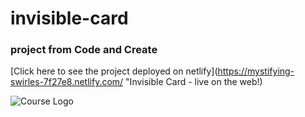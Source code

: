 # invisible-card 
### project from Code and Create

[Click here to see the project deployed on netlify](https://mystifying-swirles-7f27e8.netlify.com/ "Invisible Card - live on the web!)

![Course Logo](https://mystifying-swirles-7f27e8.netlify.com/images/HTML-CSS-JavaScript-Course-Build-6-Creative-Projects.jpg)